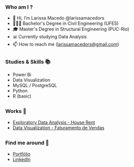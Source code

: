 ### Who am I ? 

- 👋 Hi, I’m Larissa Macedo @larissamacedors
- 👩🏻‍🎓 Bachelor's Degree in Civil Engineering (UFES)
- 🎓 Master's Degree in Structural Engineering (PUC-Rio)
- 📊 Currently studying Data Analysis
- 📫 How to reach me (larissamacedors@gmail.com)

##

### Studies & Skills 📚

- Power Bi
- Data Visualization
- MySQL / PostgreSQL
- Python
- R (basic)

##

### Works 📄

- [Exploratory Data Analysis - House Rent](https://github.com/larissamacedors/exploratory_data_analysis_rent)
- [Data Visualization - Faturamento de Vendas](https://github.com/larissamacedors/data_visualization_projects/tree/main/projeto%201%20-%20faturamento%20de%20vendas)

##

### Find me around 📍

- [Portfólio](https://sites.google.com/view/larissamacedo)
- [LinkedIn](https://linkedin.com/in/larissa-macedo-rosa-silva-98381b16a)


  
 
<!---
larissamacedors/larissamacedors is a ✨ special ✨ repository because its `README.md` (this file) appears on your GitHub profile.
You can click the Preview link to take a look at your changes.
--->
